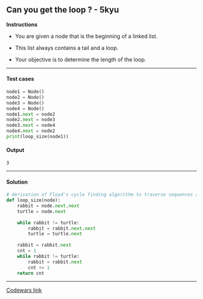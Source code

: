 ## Can you get the loop ? - 5kyu

**Instructions**

- You are given a node that is the beginning of a linked list. 

- This list always contains a tail and a loop. 

- Your objective is to determine the length of the loop.

---


#### Test cases

```python
node1 = Node()
node2 = Node()
node3 = Node()
node4 = Node()
node1.next = node2
node2.next = node3
node3.next = node4
node4.next = node2
print(loop_size(node1))
```

#### Output 
```
3
```

---

#### Solution

```python
# derivation of Floyd's cycle finding algorithm to traverse sequences at different speeds
def loop_size(node):
    rabbit = node.next.next
    turtle = node.next
    
    while rabbit != turtle:
        rabbit = rabbit.next.next
        turtle = turtle.next
    
    rabbit = rabbit.next
    cnt = 1
    while rabbit != turtle: 
        rabbit = rabbit.next
        cnt += 1
    return cnt
```

---


[Codewars link](https://www.codewars.com/kata/52a89c2ea8ddc5547a000863)
